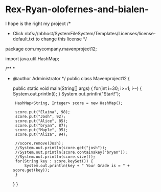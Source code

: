 # Rex-Ryan-olofernes-and-bialen-
I hope is the right my project 
/*
 * Click nbfs://nbhost/SystemFileSystem/Templates/Licenses/license-default.txt to change this license
 */

package com.mycompany.mavenproject12;

import java.util.HashMap;

/**
 *
 * @author Administrator
 */
public class Mavenproject12 {

    public static void main(String[] args) {
        for(int i=30; i>=1; i--) {
            System.out.println(i);
        }
        System.out.println("Start!");
        
        HashMap<String, Integer> score = new HashMap();
        
        score.put("Elaina", 98);
        score.put("Josh", 92);
        score.put("Alice", 85);
        score.put("bryan", 87);
        score.put("Maple", 95);
        score.put("Aliza", 94);
        
        //score.remove(Josh);
        //System.out.println(score.get("josh"));
        //System.out.println(score.containskey("bryan"));
        //System.out.println(score.size());
        for(String key : score.keySet()) {
            System.out.println(key + " Your Grade is = " + score.get(key));        
        }
    }
}
